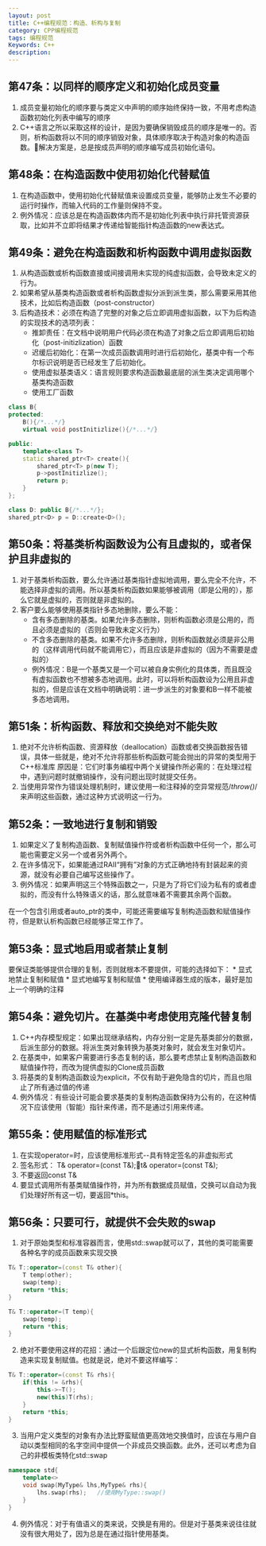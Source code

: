 ```yaml
---
layout: post
title: C++编程规范：构造、析构与复制
category: CPP编程规范
tags: 编程规范
Keywords: C++
description:
---
```

## 第47条：以同样的顺序定义和初始化成员变量
1. 成员变量初始化的顺序要与类定义中声明的顺序始终保持一致，不用考虑构造函数初始化列表中编写的顺序
2. C++语言之所以采取这样的设计，是因为要确保销毁成员的顺序是唯一的。否则，析构函数将以不同的顺序销毁对象，具体顺序取决于构造对象的构造函数。解决方案是，总是按成员声明的顺序编写成员初始化语句。
## 第48条：在构造函数中使用初始化代替赋值
1. 在构造函数中，使用初始化代替赋值来设置成员变量，能够防止发生不必要的运行时操作，而输入代码的工作量则保持不变。
2. 例外情况：应该总是在构造函数体内而不是初始化列表中执行非托管资源获取，比如并不立即将结果才传递给智能指针构造函数的new表达式。
## 第49条：避免在构造函数和析构函数中调用虚拟函数
1. 从构造函数或析构函数直接或间接调用未实现的纯虚拟函数，会导致未定义的行为。
2. 如果希望从基类构造函数或者析构函数虚拟分派到派生类，那么需要采用其他技术，比如后构造函数（post-constructor）
3. 后构造技术：必须在构造了完整的对象之后立即调用虚拟函数，以下为后构造的实现技术的选项列表：
    * 推卸责任：在文档中说明用户代码必须在构造了对象之后立即调用后初始化（post-initizlization）函数
    * 迟缓后初始化：在第一次成员函数调用时进行后初始化，基类中有一个布尔标识说明是否已经发生了后初始化。
    * 使用虚拟基类语义：语言规则要求构造函数最底层的派生类决定调用哪个基类构造函数
    * 使用工厂函数
``` c++
class B{
protected:
    B(){/*...*/}
    virtual void postInitizlize(){/*...*/}

public:
    template<class T>
    static shared_ptr<T> create(){
        shared_ptr<T> p(new T);
        p->postInitizlize();
        return p;
    }
};

class D: public B{/*...*/};
shared_ptr<D> p = D::create<D>();
```
## 第50条：将基类析构函数设为公有且虚拟的，或者保护且非虚拟的
1. 对于基类析构函数，要么允许通过基类指针虚拟地调用，要么完全不允许，不能选择非虚拟的调用。所以基类析构函数如果能够被调用（即是公用的），那么它就是虚拟的，否则就是非虚拟的。
2. 客户要么能够使用基类指针多态地删除，要么不能：
    * 含有多态删除的基类。如果允许多态删除，则析构函数必须是公用的，而且必须是虚拟的（否则会导致未定义行为）
    * 不含多态删除的基类。如果不允许多态删除，则析构函数就必须是非公用的（这样调用代码就不能调用它），而且应该是非虚拟的（因为不需要是虚拟的）
    * 例外情况：B是一个基类又是一个可以被自身实例化的具体类，而且既没有虚拟函数也不想被多态地调用。此时，可以将析构函数设为公用且非虚拟的，但是应该在文档中明确说明：进一步派生的对象要和B一样不能被多态地调用。
## 第51条：析构函数、释放和交换绝对不能失败
1. 绝对不允许析构函数、资源释放（deallocation）函数或者交换函数报告错误，具体一些就是，绝对不允许将那些析构函数可能会抛出的异常的类型用于C++标准库
原因是：它们时事务编程中两个关键操作所必需的：在处理过程中，遇到问题时就撤销操作，没有问题出现时就提交任务。
2. 当使用异常作为错误处理机制时，建议使用一和注释掉的空异常规范/*throw()*/来声明这些函数，通过这种方式说明这一行为。
## 第52条：一致地进行复制和销毁
1. 如果定义了复制构造函数、复制赋值操作符或者析构函数中任何一个，那么可能也需要定义另一个或者另外两个。
2. 在许多情况下，如果能通过RAII“拥有”对象的方式正确地持有封装起来的资源，就没有必要自己编写这些操作了。
3. 例外情况：如果声明这三个特殊函数之一，只是为了将它们设为私有的或者虚拟的，而没有什么特殊语义的话，那么就意味着不需要其余两个函数。

在一个包含引用或者auto_ptr的类中，可能还需要编写复制构造函数和赋值操作符，但是默认析构函数已经能够正常工作了。
## 第53条：显式地启用或者禁止复制
要保证类能够提供合理的复制，否则就根本不要提供，可能的选择如下：
    * 显式地禁止复制和赋值
    * 显式地编写复制和赋值
    * 使用编译器生成的版本，最好是加上一个明确的注释
## 第54条：避免切片。在基类中考虑使用克隆代替复制
1. C++内存模型规定：如果出现继承结构，内存分别一定是先基类部分的数据，后派生部分的数据。将派生类对象转换为基类对象时，就会发生对象切片。
2. 在基类中，如果客户需要进行多态复制的话，那么要考虑禁止复制构造函数和赋值操作符，而改为提供虚拟的Clone成员函数
3. 将基类的复制构造函数设为explicit，不仅有助于避免隐含的切片，而且也阻止了所有通过值的传递
4. 例外情况：有些设计可能会要求基类的复制构造函数保持为公有的，在这种情况下应该使用（智能）指针来传递，而不是通过引用来传递。
## 第55条：使用赋值的标准形式
1. 在实现operator=时，应该使用标准形式--具有特定签名的非虚拟形式
2. 签名形式：
T& operator=(const T&);t& operator=(const T&);
3. 不要返回const T&
4. 要显式调用所有基类赋值操作符，并为所有数据成员赋值，交换可以自动为我们处理好所有这一切，要返回*this。
## 第56条：只要可行，就提供不会失败的swap
1. 对于原始类型和标准容器而言，使用std::swap就可以了，其他的类可能需要各种名字的成员函数来实现交换
``` c++
T& T::operator=(const T& other){
    T temp(other);
    swap(temp);
    return *this;
}

T& T::operator=(T temp){
    swap(temp);
    return *this;
}
```
2. 绝对不要使用这样的花招：通过一个后跟定位new的显式析构函数，用复制构造来实现复制赋值。也就是说，绝对不要这样编写：
``` c++
T& T::operator=(const T& rhs){
    if(this != &rhs){
        this->~T();
        new(this)T(rhs);
    }
    return *this;
}
```
3. 当用户定义类型的对象有办法比野蛮赋值更高效地交换值时，应该在与用户自动以类型相同的名字空间中提供一个非成员交换函数。此外，还可以考虑为自己的非模板类特化std::swap
``` c++
namespace std{
    template<>
    void swap(MyType& lhs,MyType& rhs){
        lhs.swap(rhs);   //使用MyType::swap()
    }
}
```
4. 例外情况：对于有值语义的类来说，交换是有用的。但是对于基类来说往往就没有很大用处了，因为总是在通过指针使用基类。

